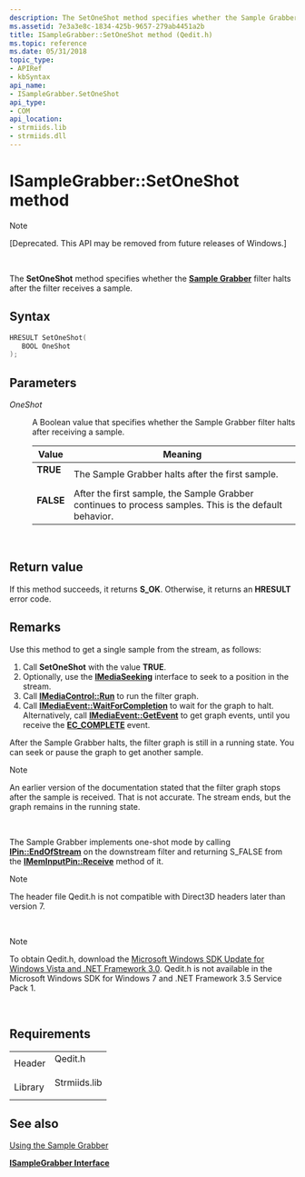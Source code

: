 ```yaml
---
description: The SetOneShot method specifies whether the Sample Grabber filter halts after the filter receives a sample.
ms.assetid: 7e3a3e8c-1834-425b-9657-279ab4451a2b
title: ISampleGrabber::SetOneShot method (Qedit.h)
ms.topic: reference
ms.date: 05/31/2018
topic_type: 
- APIRef
- kbSyntax
api_name: 
- ISampleGrabber.SetOneShot
api_type: 
- COM
api_location: 
- strmiids.lib
- strmiids.dll
---
```


# ISampleGrabber::SetOneShot method

> [!Note]  
> \[Deprecated. This API may be removed from future releases of Windows.\]

 

The **SetOneShot** method specifies whether the [**Sample Grabber**](sample-grabber-filter.md) filter halts after the filter receives a sample.

## Syntax


```C++
HRESULT SetOneShot(
   BOOL OneShot
);
```



## Parameters

<dl> <dt>

*OneShot* 
</dt> <dd>

A Boolean value that specifies whether the Sample Grabber filter halts after receiving a sample.



| Value                                                                                                                                    | Meaning                                                                                                           |
|------------------------------------------------------------------------------------------------------------------------------------------|-------------------------------------------------------------------------------------------------------------------|
| <span id="TRUE"></span><span id="true"></span><dl> <dt>****TRUE****</dt> </dl>    | The Sample Grabber halts after the first sample. <br/>                                                      |
| <span id="FALSE"></span><span id="false"></span><dl> <dt>****FALSE****</dt> </dl> | After the first sample, the Sample Grabber continues to process samples. This is the default behavior.<br/> |



 

</dd> </dl>

## Return value

If this method succeeds, it returns **S\_OK**. Otherwise, it returns an **HRESULT** error code.

## Remarks

Use this method to get a single sample from the stream, as follows:

1.  Call **SetOneShot** with the value **TRUE**.
2.  Optionally, use the [**IMediaSeeking**](/windows/desktop/api/Strmif/nn-strmif-imediaseeking) interface to seek to a position in the stream.
3.  Call [**IMediaControl::Run**](/windows/desktop/api/Control/nf-control-imediacontrol-run) to run the filter graph.
4.  Call [**IMediaEvent::WaitForCompletion**](/windows/desktop/api/Control/nf-control-imediaevent-waitforcompletion) to wait for the graph to halt. Alternatively, call [**IMediaEvent::GetEvent**](/windows/desktop/api/Control/nf-control-imediaevent-getevent) to get graph events, until you receive the [**EC\_COMPLETE**](ec-complete.md) event.

After the Sample Grabber halts, the filter graph is still in a running state. You can seek or pause the graph to get another sample.

> [!Note]  
> An earlier version of the documentation stated that the filter graph stops after the sample is received. That is not accurate. The stream ends, but the graph remains in the running state.

 

The Sample Grabber implements one-shot mode by calling [**IPin::EndOfStream**](/windows/desktop/api/Strmif/nf-strmif-ipin-endofstream) on the downstream filter and returning S\_FALSE from the [**IMemInputPin::Receive**](/windows/desktop/api/Strmif/nf-strmif-imeminputpin-receive) method of it.

> [!Note]  
> The header file Qedit.h is not compatible with Direct3D headers later than version 7.

 

> [!Note]  
> To obtain Qedit.h, download the [Microsoft Windows SDK Update for Windows Vista and .NET Framework 3.0](https://msdn.microsoft.com/windowsvista/bb980924.aspx). Qedit.h is not available in the Microsoft Windows SDK for Windows 7 and .NET Framework 3.5 Service Pack 1.

 

## Requirements



|                    |                                                                                         |
|--------------------|-----------------------------------------------------------------------------------------|
| Header<br/>  | <dl> <dt>Qedit.h</dt> </dl>      |
| Library<br/> | <dl> <dt>Strmiids.lib</dt> </dl> |



## See also

<dl> <dt>

[Using the Sample Grabber](using-the-sample-grabber.md)
</dt> <dt>

[**ISampleGrabber Interface**](isamplegrabber.md)
</dt> </dl>

 

 




